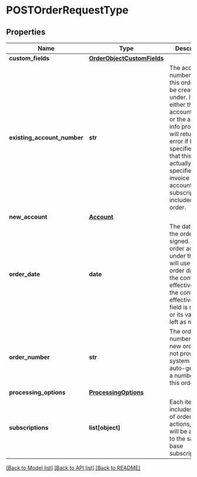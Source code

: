 # POSTOrderRequestType

## Properties
Name | Type | Description | Notes
------------ | ------------- | ------------- | -------------
**custom_fields** | [**OrderObjectCustomFields**](OrderObjectCustomFields.md) |  | [optional] 
**existing_account_number** | **str** | The account number that this order will be created under. It can be either the accountNumber or the account info provided. It will return an error if both are specified. Note that this actually specifies the invoice owner account of the subscriptions included in this order.  | [optional] 
**new_account** | [**Account**](Account.md) |  | [optional] 
**order_date** | **date** | The date when the order is signed. All the order actions under this order will use this order date as the contract effective date if the contract effective date field is skipped or its value is left as null. | 
**order_number** | **str** | The order number of the new order. If not provided, system will auto-generate a number for this order. | [optional] 
**processing_options** | [**ProcessingOptions**](ProcessingOptions.md) |  | [optional] 
**subscriptions** | **list[object]** | Each item includes a set of order actions, which will be applied to the same base subscription. | 

[[Back to Model list]](../README.md#documentation-for-models) [[Back to API list]](../README.md#documentation-for-api-endpoints) [[Back to README]](../README.md)

